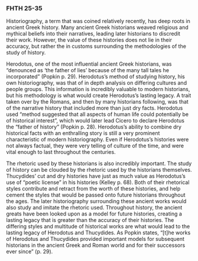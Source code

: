 ### FHTH 25-35
Historiography, a term that was coined relatively recently, has deep roots in ancient Greek history. Many ancient Greek historians weaved religious and mythical beliefs into their narratives, leading later historians to discredit their work. However, the value of these histories does not lie in their accuracy, but rather the in customs surrounding the methodologies of the study of history. 

Herodotus, one of the most influential ancient Greek historians, was “denounced as ‘the father of lies’ because of the many tall tales he incorporated” (Popkin p. 29). Herodotus’s method of studying history, his own historiography, was that of in depth analysis on differing cultures and people groups. This information is incredibly valuable to modern historians, but his methodology is what would create Herodotus’s lasting legacy. A trait taken over by the Romans, and then by many historians following, was that of the narrative history that included more than just dry facts. Herodotus used “method suggested that all aspects of human life could potentially be of historical interest”, which would later lead Cicero to declare Herodotus the “father of history” (Popkin p. 28). Herodotus’s ability to combine dry historical facts with an enthralling story is still a very prominent characteristic of modern historiography. Even if Herodotus’s histories were not always factual, they were very telling of culture of the time, and were vital enough to last throughout the centuries. 

The rhetoric used by these historians is also incredibly important. The study of history can be clouded by the rhetoric used by the historians themselves. Thucydides’ cut and dry histories have just as much value as Herodotus’s use of “poetic license” in his histories (Kelley p. 68). Both of their rhetorical styles contribute and retract from the worth of these histories, and help cement the styles that would be passed onto future historians throughout the ages. The later historiography surrounding these ancient works would also study and imitate the rhetoric used. Throughout history, the ancient greats have been looked upon as a model for future histories, creating a lasting legacy that is greater than the accuracy of their histories. The differing styles and multitude of historical works are what would lead to the lasting legacy of Herodotus and Thucydides. As Popkin states, “[t]he works of Herodotus and Thucydides provided important models for subsequent historians in the ancient Greek and Roman world and for their successors ever since” (p. 29).
